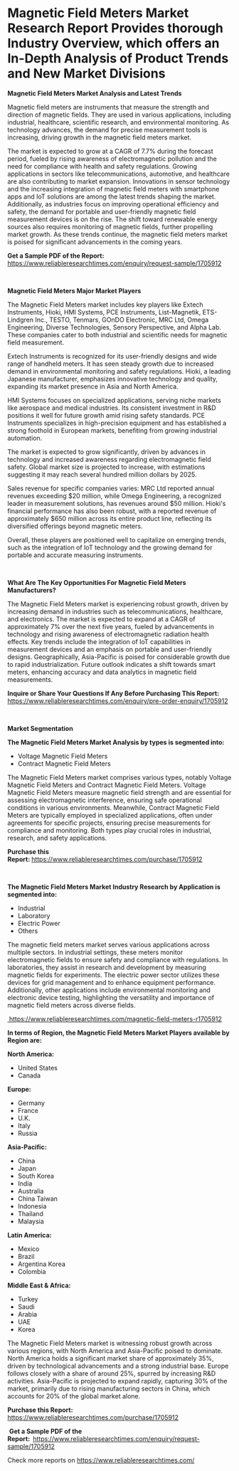 <p><h1>Magnetic Field Meters Market Research Report Provides thorough Industry Overview, which offers an In-Depth Analysis of Product Trends and New Market Divisions</h1></p><p><strong>Magnetic Field Meters Market Analysis and Latest Trends</strong></p>
<p><p>Magnetic field meters are instruments that measure the strength and direction of magnetic fields. They are used in various applications, including industrial, healthcare, scientific research, and environmental monitoring. As technology advances, the demand for precise measurement tools is increasing, driving growth in the magnetic field meters market.</p><p>The market is expected to grow at a CAGR of 7.7% during the forecast period, fueled by rising awareness of electromagnetic pollution and the need for compliance with health and safety regulations. Growing applications in sectors like telecommunications, automotive, and healthcare are also contributing to market expansion. Innovations in sensor technology and the increasing integration of magnetic field meters with smartphone apps and IoT solutions are among the latest trends shaping the market. Additionally, as industries focus on improving operational efficiency and safety, the demand for portable and user-friendly magnetic field measurement devices is on the rise. The shift toward renewable energy sources also requires monitoring of magnetic fields, further propelling market growth. As these trends continue, the magnetic field meters market is poised for significant advancements in the coming years.</p></p>
<p><strong>Get a Sample PDF of the Report:&nbsp;</strong> <a href="https://www.reliableresearchtimes.com/enquiry/request-sample/1705912?utm_campaign=3037&utm_medium=2&utm_source=Github&utm_content=ia&utm_term=11042025&utm_id=magnetic-field-meters">https://www.reliableresearchtimes.com/enquiry/request-sample/1705912</a></p>
<p>&nbsp;</p>
<p><strong>Magnetic Field Meters Major Market Players</strong></p>
<p><p>The Magnetic Field Meters market includes key players like Extech Instruments, Hioki, HMI Systems, PCE Instruments, List-Magnetik, ETS-Lindgren Inc., TESTO, Tenmars, GOnDO Electronic, MRC Ltd, Omega Engineering, Diverse Technologies, Sensory Perspective, and Alpha Lab. These companies cater to both industrial and scientific needs for magnetic field measurement.</p><p>Extech Instruments is recognized for its user-friendly designs and wide range of handheld meters. It has seen steady growth due to increased demand in environmental monitoring and safety regulations. Hioki, a leading Japanese manufacturer, emphasizes innovative technology and quality, expanding its market presence in Asia and North America.</p><p>HMI Systems focuses on specialized applications, serving niche markets like aerospace and medical industries. Its consistent investment in R&D positions it well for future growth amid rising safety standards. PCE Instruments specializes in high-precision equipment and has established a strong foothold in European markets, benefiting from growing industrial automation.</p><p>The market is expected to grow significantly, driven by advances in technology and increased awareness regarding electromagnetic field safety. Global market size is projected to increase, with estimations suggesting it may reach several hundred million dollars by 2025.</p><p>Sales revenue for specific companies varies: MRC Ltd reported annual revenues exceeding $20 million, while Omega Engineering, a recognized leader in measurement solutions, has revenues around $50 million. Hioki's financial performance has also been robust, with a reported revenue of approximately $650 million across its entire product line, reflecting its diversified offerings beyond magnetic meters.</p><p>Overall, these players are positioned well to capitalize on emerging trends, such as the integration of IoT technology and the growing demand for portable and accurate measuring instruments.</p></p>
<p>&nbsp;</p>
<p><strong>What Are The Key Opportunities For Magnetic Field Meters Manufacturers?</strong></p>
<p><p>The Magnetic Field Meters market is experiencing robust growth, driven by increasing demand in industries such as telecommunications, healthcare, and electronics. The market is expected to expand at a CAGR of approximately 7% over the next five years, fueled by advancements in technology and rising awareness of electromagnetic radiation health effects. Key trends include the integration of IoT capabilities in measurement devices and an emphasis on portable and user-friendly designs. Geographically, Asia-Pacific is poised for considerable growth due to rapid industrialization. Future outlook indicates a shift towards smart meters, enhancing accuracy and data analytics in magnetic field measurements.</p></p>
<p><strong>Inquire or Share Your Questions If Any Before Purchasing This Report:</strong> <a href="https://www.reliableresearchtimes.com/enquiry/pre-order-enquiry/1705912?utm_campaign=3037&utm_medium=2&utm_source=Github&utm_content=ia&utm_term=11042025&utm_id=magnetic-field-meters">https://www.reliableresearchtimes.com/enquiry/pre-order-enquiry/1705912</a></p>
<p>&nbsp;</p>
<p><strong>Market Segmentation</strong></p>
<p><strong>The Magnetic Field Meters Market Analysis by types is segmented into:</strong></p>
<p><ul><li>Voltage Magnetic Field Meters</li><li>Contract Magnetic Field Meters</li></ul></p>
<p><p>The Magnetic Field Meters market comprises various types, notably Voltage Magnetic Field Meters and Contract Magnetic Field Meters. Voltage Magnetic Field Meters measure magnetic field strength and are essential for assessing electromagnetic interference, ensuring safe operational conditions in various environments. Meanwhile, Contract Magnetic Field Meters are typically employed in specialized applications, often under agreements for specific projects, ensuring precise measurements for compliance and monitoring. Both types play crucial roles in industrial, research, and safety applications.</p></p>
<p><strong>Purchase this Report:&nbsp;</strong><a href="https://www.reliableresearchtimes.com/purchase/1705912?utm_campaign=3037&utm_medium=2&utm_source=Github&utm_content=ia&utm_term=11042025&utm_id=magnetic-field-meters">https://www.reliableresearchtimes.com/purchase/1705912</a></p>
<p>&nbsp;</p>
<p><strong>The Magnetic Field Meters Market Industry Research by Application is segmented into:</strong></p>
<p><ul><li>Industrial</li><li>Laboratory</li><li>Electric Power</li><li>Others</li></ul></p>
<p><p>The magnetic field meters market serves various applications across multiple sectors. In industrial settings, these meters monitor electromagnetic fields to ensure safety and compliance with regulations. In laboratories, they assist in research and development by measuring magnetic fields for experiments. The electric power sector utilizes these devices for grid management and to enhance equipment performance. Additionally, other applications include environmental monitoring and electronic device testing, highlighting the versatility and importance of magnetic field meters across diverse fields.</p></p>
<p><a href="https://www.reliableresearchtimes.com/magnetic-field-meters-r1705912?utm_campaign=3037&utm_medium=2&utm_source=Github&utm_content=ia&utm_term=11042025&utm_id=magnetic-field-meters">&nbsp;https://www.reliableresearchtimes.com/magnetic-field-meters-r1705912</a></p>
<p><strong>In terms of Region, the Magnetic Field Meters Market Players available by Region are:</strong></p>
<p>
    <p> <strong> North America: </strong>
        <ul>
            <li>United States</li>
            <li>Canada</li>
        </ul>
        </p> 
    <p> <strong> Europe: </strong>
        <ul>
            <li>Germany</li>
            <li>France</li>
            <li>U.K.</li>
            <li>Italy</li>
            <li>Russia</li>
        </ul>
        </p> 
    <p> <strong> Asia-Pacific: </strong>
        <ul>
            <li>China</li>
            <li>Japan</li>
            <li>South Korea</li>
            <li>India</li>
            <li>Australia</li>
            <li>China Taiwan</li>
            <li>Indonesia</li>
            <li>Thailand</li>
            <li>Malaysia</li>
        </ul>
        </p> 
    <p> <strong> Latin America: </strong>
        <ul>
            <li>Mexico</li>
            <li>Brazil</li>
            <li>Argentina Korea</li>
            <li>Colombia</li>
        </ul>
        </p> 
    <p> <strong> Middle East & Africa: </strong>
        <ul>
            <li>Turkey</li>
            <li>Saudi</li>
            <li>Arabia</li>
            <li>UAE</li>
            <li>Korea</li>
        </ul>
    </p>
    </p>
<p><p>The Magnetic Field Meters market is witnessing robust growth across various regions, with North America and Asia-Pacific poised to dominate. North America holds a significant market share of approximately 35%, driven by technological advancements and a strong industrial base. Europe follows closely with a share of around 25%, spurred by increasing R&D activities. Asia-Pacific is projected to expand rapidly, capturing 30% of the market, primarily due to rising manufacturing sectors in China, which accounts for 20% of the global market alone.</p></p>
<p><strong>Purchase this Report: </strong><a href="https://www.reliableresearchtimes.com/purchase/1705912?utm_campaign=3037&utm_medium=2&utm_source=Github&utm_content=ia&utm_term=11042025&utm_id=magnetic-field-meters">https://www.reliableresearchtimes.com/purchase/1705912</a></p>
<p>&nbsp;<strong>Get a Sample PDF of the Report:&nbsp;&nbsp;</strong><a href="https://www.reliableresearchtimes.com/enquiry/request-sample/1705912?utm_campaign=3037&utm_medium=2&utm_source=Github&utm_content=ia&utm_term=11042025&utm_id=magnetic-field-meters">https://www.reliableresearchtimes.com/enquiry/request-sample/1705912</a></p>
<p><strong></strong></p>
<p>Check more reports on <a href="https://www.reliableresearchtimes.com/?utm_campaign=3037&utm_medium=2&utm_source=Github&utm_content=ia&utm_term=11042025&utm_id=magnetic-field-meters">https://www.reliableresearchtimes.com/</a></p>